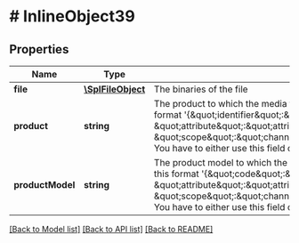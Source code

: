 # # InlineObject39

## Properties

Name | Type | Description | Notes
------------ | ------------- | ------------- | -------------
**file** | [**\SplFileObject**](\SplFileObject.md) | The binaries of the file |
**product** | **string** | The product to which the media file will be associated. It is a JSON string that follows this format &#39;{\&quot;identifier\&quot;:\&quot;product_identifier\&quot;, \&quot;attribute\&quot;:\&quot;attribute_code\&quot;, \&quot;scope\&quot;:\&quot;channel_code\&quot;,\&quot;locale\&quot;:\&quot;locale_code\&quot;}&#39;. You have to either use this field or the &#x60;product_model&#x60; field, but not both at the same time. | [optional]
**productModel** | **string** | The product model to which the media file will be associated. It is a JSON string that follows this format &#39;{\&quot;code\&quot;:\&quot;product_model_code\&quot;, \&quot;attribute\&quot;:\&quot;attribute_code\&quot;, \&quot;scope\&quot;:\&quot;channel_code\&quot;,\&quot;locale\&quot;:\&quot;locale_code\&quot;}&#39;. You have to either use this field or the &#x60;product&#x60; field, but not both at the same time. | [optional]

[[Back to Model list]](../../README.md#models) [[Back to API list]](../../README.md#endpoints) [[Back to README]](../../README.md)
